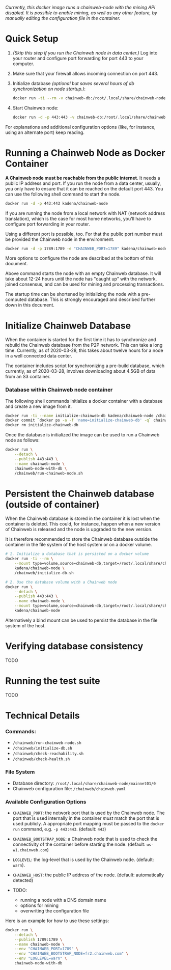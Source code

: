 *Currently, this docker image runs a chainweb-node with the mining API disabled.
It is possible to enable mining, as well as any other feature, by manually
editing the configuration file in the container.*

# Quick Setup

1.  *(Skip this step if you run the Chainweb node in data center.)* Log into your
    router and configure port forwarding for port 443 to your computer.

2.  Make sure that your firewall allows incoming connection on port 443.

3.  Initialize database *(optional but saves several hours of db synchronization
    on node startup.)*:

    ```sh
    docker run -ti --rm -v chainweb-db:/root/.local/share/chainweb-node/mainnet01/0/ kadena/chainweb-node /chainweb/initialize-db.sh
    ```

4.  Start Chainweb node:

    ```sh
    docker run -d -p 443:443 -v chainweb-db:/root/.local/share/chainweb-node/mainnet01/0/ kadena/chainweb-node
    ```

For explanations and additional configuration options (like, for instance, using
an alternate port) keep reading.

# Running a Chainweb Node as Docker Container

**A Chainweb node must be reachable from the public internet**. It needs a
public IP address and port. If you run the node from a data center, usually, you
only have to ensure that it can be reached on the default port 443. You can use
the following shell command to start the node.

```sh
docker run -d -p 443:443 kadena/chainweb-node
```

If you are running the node from a local network with NAT (network address
translation), which is the case for most home networks, you'll have to configure
port forwarding in your router.

Using a different port is possible, too. For that the public port number must be
provided the Chainweb node in the environment.

```sh
docker run -d -p 1789:1789 -e "CHAINWEB_PORT=1789" kadena/chainweb-node
```

More options to configure the node are described at the bottom of this document.

Above command starts the node with an empty Chainweb database. It will take
about 12-24 hours until the node has "caught up" with the network, joined
consensus, and can be used for mining and processing transactions.

The startup time can be shortened by initializing the node with a pre-computed
database. This is strongly encouraged and described further down in this
document.

# Initialize Chainweb Database

When the container is started for the first time it has to synchronize and
rebuild the Chainweb database from the P2P network. This can take a long time.
Currently, as of 2020-03-28, this takes about twelve hours for a node in a well
connected data center.

The container includes script for synchronizing a pre-build database, which
currently, as of 2020-03-28, involves downloading about 4.5GB of data from an S3
container.

### Database within Chainweb node container

The following shell commands initialize a docker container with a database and
create a new image from it.

```sh
docker run -ti --name initialize-chainweb-db kadena/chainweb-node /chainweb/initialize-db.sh
docker commit `docker ps -a -f 'name=initialize-chainweb-db' -q` chainweb-node-with-db
docker rm initialize-chainweb-db
```

Once the database is initialized the image can be used to run a Chainweb node as
follows:

```sh
docker run \
    --detach \
    --publish 443:443 \
    --name chainweb-node \
    chainweb-node-with-db \
    /chainweb/run-chainweb-node.sh
```

# Persistent the Chainweb database (outside of container)

When the Chainweb database is stored in the container it is lost when the
container is deleted. This could, for instance, happen when a new version of
Chainweb is released and the node is upgraded to the new version.

It is therefore recommended to store the Chainweb database outside the container
in the file system of the host system or on a docker volume.

```sh
# 1. Initialize a database that is persisted on a docker volume
docker run -ti --rm \
    --mount type=volume,source=chainweb-db,target=/root/.local/share/chainweb-node/mainnet01/0/ \
    kadena/chainweb-node \
    /chainweb/initialize-db.sh

# 2. Use the database volume with a Chainweb node
docker run \
    --detach \
    --publish 443:443 \
    --name chainweb-node \
    --mount type=volume,source=chainweb-db,target=/root/.local/share/chainweb-node/mainnet01/0/ \
    kadena/chainweb-node
```

Alternatively a bind mount can be used to persist the database in the file
system of the host.

# Verifying database consistency

TODO

# Running the test suite

TODO

# Technical Details

### Commands:

* `/chainweb/run-chainweb-node.sh`
* `/chainweb/initialize-db.sh`
* `/chainweb/check-reachability.sh`
* `/chainweb/check-health.sh`

### File System

*   Database directory: `/root/.local/share/chainweb-node/mainnet01/0`
*   Chainweb configuration file: `/chainweb/chainweb.yaml`

### Available Configuration Options

*   `CHAINWEB_PORT`: the network port that is used by the Chainweb node.
    The port that is used internally in the container *must* match the port that
    is used publicly. A appropriate port mapping must be passed to the `docker
    run` command, e.g. `-p 443:443`. (default: `443`)

*   `CHAINWEB_BOOTSTRAP_NODE`: a Chainweb node that is used to check the
    connectivity of the container before starting the node. (default:
    `us-w1.chainweb.com`)

*   `LOGLEVEL`: the log-level that is used by the Chainweb node. (default: `warn`).

*   `CHAINWEB_HOST`: the public IP address of the node. (default: automatically
    detected)

*   TODO:
    *    running a node with a DNS domain name
    *    options for mining
    *    overwriting the configuration file

Here is an example for how to use these settings:

```sh
docker run \
    --detach \
    --publish 1789:1789 \
    --name chainweb-node \
    --env "CHAINWEB_PORT=1789" \
    --env "CHAINWEB_BOOTSTRAP_NODE=fr2.chainweb.com" \
    --env "LOGLEVEL=warn" \
    chainweb-node-with-db
```

